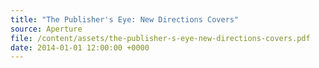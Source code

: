 ```yaml
---
title: "The Publisher's Eye: New Directions Covers"
source: Aperture
file: /content/assets/the-publisher-s-eye-new-directions-covers.pdf
date: 2014-01-01 12:00:00 +0000
---
```

